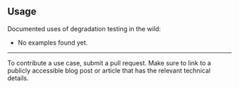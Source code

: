 ## Usage

Documented uses of degradation testing in the wild:
* No examples found yet.

-------
To contribute a use case, submit a pull request. Make sure to link to a publicly accessible blog post or article that has the relevant technical details.
